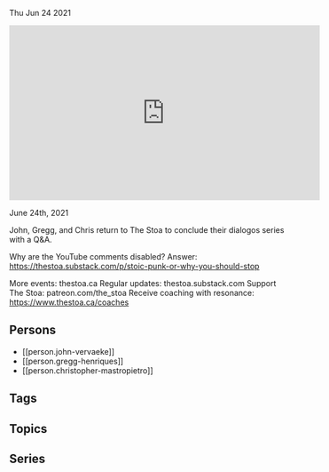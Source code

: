 



Thu Jun 24 2021

<iframe width="560" height="315" src="https://www.youtube.com/embed/BL9X4UKeuVo" title="The Elusive I w/ John Vervaeke, Gregg Henriques, and Christopher Mastropietro" frameborder="0" allow="accelerometer; autoplay; clipboard-write; encrypted-media; gyroscope; picture-in-picture" allowfullscreen ></iframe>

June 24th, 2021

John, Gregg, and Chris return to The Stoa to conclude their dialogos series with a Q&A.

Why are the YouTube comments disabled? Answer: https://thestoa.substack.com/p/stoic-punk-or-why-you-should-stop

More events: thestoa.ca
Regular updates: thestoa.substack.com
Support The Stoa: patreon.com/the_stoa
Receive coaching with resonance: https://www.thestoa.ca/coaches

## Persons

- [[person.john-vervaeke]]
- [[person.gregg-henriques]]
- [[person.christopher-mastropietro]]

## Tags



## Topics



## Series



